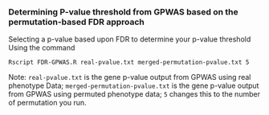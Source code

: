 ### Determining P-value threshold from GPWAS based on the permutation-based FDR approach
Selecting a p-value based upon FDR to determine your p-value threshold
Using the command
```
Rscript FDR-GPWAS.R real-pvalue.txt merged-permutation-pvalue.txt 5
```
Note: ```real-pvalue.txt``` is the gene p-value output from GPWAS using real phenotype Data; ```merged-permutation-pvalue.txt``` is the gene p-value output from GPWAS using permuted phenotype data; ```5``` changes this to the number of permutation you run. 
